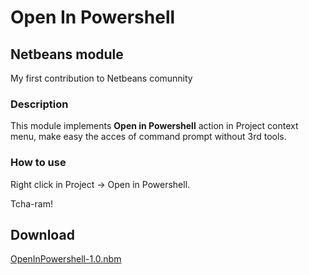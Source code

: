 # Open In Powershell
## Netbeans module

My first contribution to Netbeans comunnity

### Description

This module implements **Open in Powershell** action in Project context menu, make easy the acces of command prompt without 3rd tools.

### How to use

Right click in Project -> Open in Powershell.

Tcha-ram!

## Download

[OpenInPowershell-1.0.nbm](https://github.com/kgeeti/netbeans-open-in-powershell/blob/main/target/OpenInPowershell-1.0.nbm)
